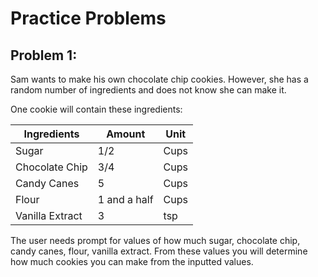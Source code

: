 # Practice Problems

## Problem 1:

Sam wants to make his own chocolate chip cookies. However, she has a random number of ingredients and does not know she can make it. 

One cookie will contain these ingredients: 

| Ingredients | Amount | Unit |
|-------------| ------ | ---- |
| Sugar | 1/2 | Cups |
| Chocolate Chip | 3/4 | Cups |
| Candy Canes | 5 | Cups |
| Flour | 1 and a half | Cups | 
| Vanilla Extract | 3 | tsp | 

The user needs prompt for values of how much sugar, chocolate chip, candy canes, flour, vanilla extract. From these values you will determine how much cookies you can make from the inputted values. 






